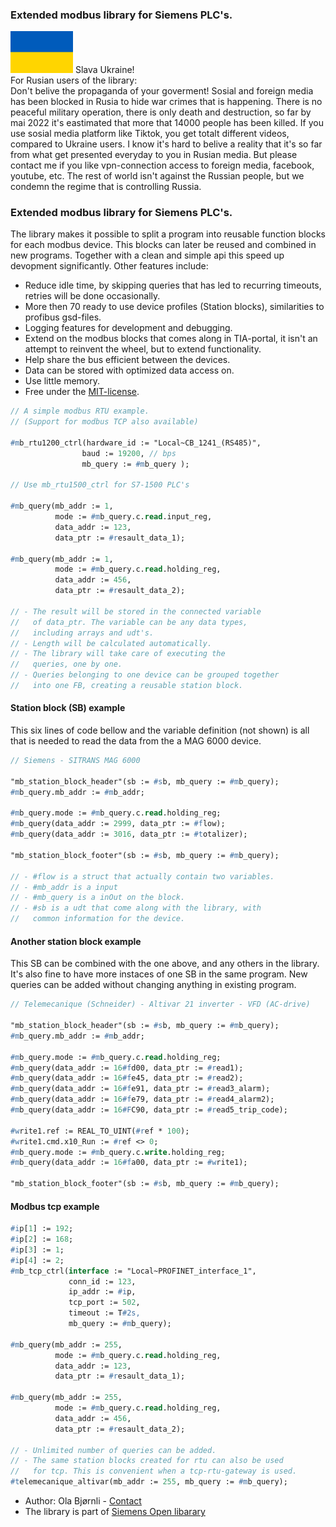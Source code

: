 ### Extended modbus library for Siemens PLC's.

<img src="../ukraine/flag_of_ukraine.svg.png" width="100"> Slava Ukraine! <br/>
For Rusian users of the library:<br/> Don't belive the propaganda of your goverment! Sosial and foreign media has been blocked in Rusia to hide war crimes that is happening. There is no peaceful military operation, there is only death and destruction, so far by mai 2022 it's eastimated that more that 14000 people has been killed. If you use sosial media platform like Tiktok, you get totalt different videos, compared to Ukraine users. I know it's hard to belive a reality that it's so far from what get presented everyday to you in Rusian media. But please contact me if you like vpn-connection access to foreign media, facebook, youtube, etc. The rest of world isn't against the Russian people, but we condemn the regime that is controlling Russia.

### Extended modbus library for Siemens PLC's.
  
The library makes it possible to split a program into reusable function blocks for each modbus device. This blocks can later be reused and combined in new programs. Together with a clean and simple api this speed up devopment significantly. Other features include:

 - Reduce idle time, by skipping queries that has led to recurring timeouts, retries will be done occasionally.
 - More then 70 ready to use device profiles (Station blocks), similarities to profibus gsd-files.
 - Logging features for development and debugging.
 - Extend on the modbus blocks that comes along in TIA-portal, it isn't an attempt to reinvent the wheel, but to extend functionality.
 - Help share the bus efficient between the devices.
 - Data can be stored with optimized data access on.
 - Use little memory.
 - Free under the [MIT-license](/docs/License.txt).

```pascal
// A simple modbus RTU example. 
// (Support for modbus TCP also available)

#mb_rtu1200_ctrl(hardware_id := "Local~CB_1241_(RS485)", 
                baud := 19200, // bps                
                mb_query := #mb_query ); 

// Use mb_rtu1500_ctrl for S7-1500 PLC's

#mb_query(mb_addr := 1,                  
          mode := #mb_query.c.read.input_reg, 
          data_addr := 123,                      
          data_ptr := #resault_data_1);                   

#mb_query(mb_addr := 1,                 
          mode := #mb_query.c.read.holding_reg, 
          data_addr := 456,                            
          data_ptr := #resault_data_2);
		  
// - The result will be stored in the connected variable 
//   of data_ptr. The variable can be any data types, 
//   including arrays and udt's.
// - Length will be calculated automatically. 
// - The library will take care of executing the 
//   queries, one by one. 
// - Queries belonging to one device can be grouped together 
//   into one FB, creating a reusable station block.
```


#### Station block (SB) example 
This six lines of code bellow and the variable definition (not shown) is all that is needed to read the data from the a MAG 6000 device.

```pascal
// Siemens - SITRANS MAG 6000

"mb_station_block_header"(sb := #sb, mb_query := #mb_query);
#mb_query.mb_addr := #mb_addr;
	
#mb_query.mode := #mb_query.c.read.holding_reg;
#mb_query(data_addr := 2999, data_ptr := #flow);
#mb_query(data_addr := 3016, data_ptr := #totalizer);
	
"mb_station_block_footer"(sb := #sb, mb_query := #mb_query);

// - #flow is a struct that actually contain two variables. 
// - #mb_addr is a input 
// - #mb_query is a inOut on the block. 
// - #sb is a udt that come along with the library, with 
//   common information for the device.
```


#### Another station block example 
This SB can be combined with the one above, and any others in the library. It's also fine to have more instaces of one SB in the same program. New queries can be added without changing anything in existing program. 

```pascal
// Telemecanique (Schneider) - Altivar 21 inverter - VFD (AC-drive)

"mb_station_block_header"(sb := #sb, mb_query := #mb_query);
#mb_query.mb_addr := #mb_addr;

#mb_query.mode := #mb_query.c.read.holding_reg;
#mb_query(data_addr := 16#fd00, data_ptr := #read1);
#mb_query(data_addr := 16#fe45, data_ptr := #read2);
#mb_query(data_addr := 16#fe91, data_ptr := #read3_alarm);
#mb_query(data_addr := 16#fe79, data_ptr := #read4_alarm2);
#mb_query(data_addr := 16#FC90, data_ptr := #read5_trip_code);

#write1.ref := REAL_TO_UINT(#ref * 100);
#write1.cmd.x10_Run := #ref <> 0;
#mb_query.mode := #mb_query.c.write.holding_reg;
#mb_query(data_addr := 16#fa00, data_ptr := #write1);

"mb_station_block_footer"(sb := #sb, mb_query := #mb_query);
```

#### Modbus tcp example 

```pascal
#ip[1] := 192;
#ip[2] := 168;
#ip[3] := 1;
#ip[4] := 2;
#mb_tcp_ctrl(interface := "Local~PROFINET_interface_1",
             conn_id := 123,
             ip_addr := #ip,
             tcp_port := 502,
             timeout := T#2s,
             mb_query := #mb_query);

#mb_query(mb_addr := 255,
          mode := #mb_query.c.read.holding_reg,
          data_addr := 123,
          data_ptr := #resault_data_1);

#mb_query(mb_addr := 255,
          mode := #mb_query.c.read.holding_reg,
          data_addr := 456,
          data_ptr := #resault_data_2);
	  
// - Unlimited number of queries can be added.
// - The same station blocks created for rtu can also be used 
//   for tcp. This is convenient when a tcp-rtu-gateway is used.
#telemecanique_altivar(mb_addr := 255, mb_query := #mb_query);

```

- Author: Ola Bjørnli - [Contact](http://sn7.no/contact/rexhip)
- The library is part of [Siemens Open libarary](http://openplclibrary.com) 
